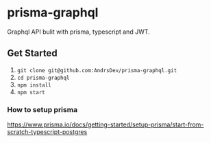 # prisma-graphql

Graphql API bulit with prisma, typescript and JWT.

## Get Started

1. `git clone git@github.com:AndrsDev/prisma-graphql.git`
2. `cd prisma-graphql`
3. `npm install`
4. `npm start`

### How to setup prisma

https://www.prisma.io/docs/getting-started/setup-prisma/start-from-scratch-typescript-postgres

